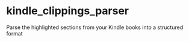 # kindle_clippings_parser
Parse the highlighted sections from your Kindle books into a structured format
